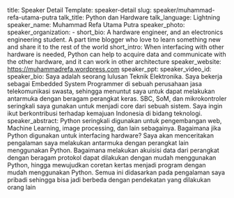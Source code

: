 title: Speaker Detail
Template: speaker-detail
slug: speaker/muhammad-refa-utama-putra
talk_title: Python dan Hardware
talk_language: Lightning
speaker_name: Muhammad Refa Utama Putra
speaker_photo: 
speaker_organization: -
short_bio: A hardware engineer, and an electronics engineering student. A part time blogger who love to learn something new and share it to the rest of the world
short_intro: When interfacing with other hardware is needed, Python can help to acquire data and communicate with the other hardware, and it can work in other architecture
speaker_website: https://muhammadrefa.wordpress.com
speaker_ppt: 
speaker_video_id: 
speaker_bio: Saya adalah seorang lulusan Teknik Elektronika. Saya bekerja sebagai Embedded System Programmer di sebuah perusahaan jasa telekomunikasi swasta, sehingga menuntut saya untuk dapat melakukan antarmuka dengan beragam perangkat keras. SBC, SoM, dan mikrokontroler seringkali saya gunakan untuk menjadi core dari sebuah sistem. Saya ingin ikut berkontribusi terhadap kemajuan Indonesia di bidang teknologi.
speaker_abstract: Python seringkali digunakan untuk pengembangan web, Machine Learning, image processing, dan lain sebagainya. Bagaimana jika Python digunakan untuk interfacing hardware? 
    Saya akan menceritakan pengalaman saya melakukan antarmuka dengan perangkat lain menggunakan Python. Bagaimana melakukan akuisisi data dari perangkat dengan beragam protokol dapat dilakukan dengan mudah menggunakan Python, hingga mewujudkan coretan kertas menjadi program dengan mudah menggunakan Python. 
    Semua ini didasarkan pada pengalaman saya pribadi sehingga bisa jadi berbeda dengan pendekatan yang dilakukan orang lain
